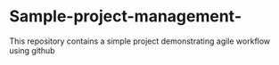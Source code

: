 # Sample-project-management-
This repository contains a simple project demonstrating agile workflow using github 
